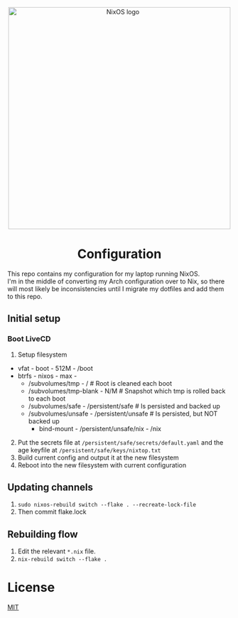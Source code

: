<p align="center">
  <img src="https://raw.githubusercontent.com/NixOS/nixos-artwork/master/logo/nixos-white.png" width="500px" alt="NixOS logo"/>
</p>
<h1 align="center">Configuration</h1>

This repo contains my configuration for my laptop running NixOS.  
I'm in the middle of converting my Arch configuration over to Nix, so there will most likely be inconsistencies until I migrate my dotfiles and add them to this repo.

## Initial setup
### Boot LiveCD
1. Setup filesystem
  - vfat - boot - 512M - /boot
  - btrfs - nixos - max -
    - /subvolumes/tmp - / # Root is cleaned each boot
    - /subvolumes/tmp-blank - N/M # Snapshot which tmp is rolled back to each boot
    - /subvolumes/safe - /persistent/safe # Is persisted and backed up
    - /subvolumes/unsafe - /persistent/unsafe # Is persisted, but NOT backed up
      - bind-mount - /persistent/unsafe/nix - /nix
2. Put the secrets file at `/persistent/safe/secrets/default.yaml` and the age keyfile at `/persistent/safe/keys/nixtop.txt`
3. Build current config and output it at the new filesystem
4. Reboot into the new filesystem with current configuration

## Updating channels
1. `sudo nixos-rebuild switch --flake . --recreate-lock-file`
2. Then commit flake.lock

## Rebuilding flow
1. Edit the relevant `*.nix` file.
2. `nix-rebuild switch --flake .`

# License
[MIT](LICENSE)
